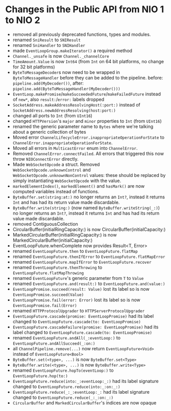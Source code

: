 # Changes in the Public API from NIO 1 to NIO 2

- removed all previously deprecated functions, types and modules.
- renamed `SniResult` to `SNIResult`
- renamed `SniHandler` to `SNIHandler`
- made `EventLoopGroup.makeIterator()` a required method
- `Channel._unsafe` is now `Channel._channelCore`
- `TimeAmount.Value` is now `Int64` (from `Int` on 64 bit platforms, no change
  for 32 bit platforms)
- `ByteToMessageDecoder`s now need to be wrapped in `ByteToMessageHandler`
  before they can be added to the pipeline.
  before: `pipeline.add(MyDecoder())`, after: `pipeline.add(ByteToMessageHandler(MyDecoder()))`
- `EventLoop.makePromise`/`makeSucceededFuture`/`makeFailedFuture` instead of `new*`, also `result:`/`error:` labels dropped
- `SocketAddress.makeAddressResolvingHost(:port:)` instead of
  `SocketAddress.newAddressResolving(host:port:)`
- changed all ports to `Int` (from `UInt16`)
- changed `HTTPVersion`'s `major` and `minor` properties to `Int` (from `UInt16`)
- renamed the generic parameter name to `Bytes` where we're talking about a
  generic collection of bytes
- Moved error `ChannelLifecycleError.inappropriateOperationForState` to `ChannelError.inappropriateOperationForState`.
- Moved all errors in `MulticastError` enum into `ChannelError`.
- Removed `ChannelError.connectFailed`. All errors that triggered this now throw `NIOConnectError` directly.
- Made `WebSocketOpcode` a struct. Removed `WebSocketOpcode.unknownControl` and
  `WebSocketOpcode.unknownNonControl` values: these should be replaced by
  simply instantiating `WebSocketOpcode` with the value.
- `markedElementIndex()`, `markedElement()` and `hasMark()` are now computed variables instead of functions.
- `ByteBuffer.set(string:at:)` no longer returns an `Int?`, instead it
  returns `Int` and has had its return value made discardable.
- `ByteBuffer.write(string:)` (now named `ByteBuffer.writeString(_:)`) no longer returns an `Int?`, instead it
  returns `Int` and has had its return value made discardable.
- removed ContiguousCollection
- CircularBuffer(initialRingCapacity:) is now CircularBuffer(initialCapacity:)
- MarkedCircularBuffer(initialRingCapacity:) is now MarkedCircularBuffer(initialCapacity:)
- EventLoopFuture.whenComplete now provides Result<T, Error>
- renamed `EventLoopFuture.then` to `EventLoopFuture.flatMap`
- renamed `EventLoopFuture.thenIfError` to `EventLoopFuture.flatMapError`
- renamed `EventLoopFuture.mapIfError` to `EventLoopFuture.recover`
- renamed `EventLoopFuture.thenThrowing` to `EventLoopFuture.flatMapThrowing`
- renamed `EventLoopFuture`'s generic parameter from `T` to `Value`
- renamed `EventLoopFuture.and(result:)` to `EventLoopFuture.and(value:)`
- `EventLoopPromise.succeed(result: Value)` lost its label so is now `EventLoopPromise.succeed(Value)`
- `EventLoopPromise.fail(error: Error)` lost its label so is now `EventLoopPromise.fail(Error)`
- renamed `HTTPProtocolUpgrader` to `HTTPServerProtocolUpgrader`
- `EventLoopFuture.cascade(promise: EventLoopPromise)` had its label changed to `EventLoopFuture.cascade(to: EventLoopPromise)`
- `EventLoopFuture.cascadeFailure(promise: EventLoopPromise)` had its label changed to `EventLoopFuture.cascade(to: EventLoopPromise)`
- renamed `EventLoopFuture.andAll(_:eventLoop:)` to `EventLoopFuture.andAllSucceed(_:on:)`
- all `ChannelPipeline.remove(...)` now return `EventLoopFuture<Void>` instead of `EventLoopFuture<Bool>`
- `ByteBuffer.set(<type>, ...)` is now `ByteBuffer.set<Type>`
- `ByteBuffer.write(<type>, ...)` is now `ByteBuffer.write<Type>`
- renamed `EventLoopFuture.hopTo(eventLoop:)` to `EventLoopFuture.hop(to:)`
- `EventLoopFuture.reduce(into:_:eventLoop:_:)` had its label signature changed to `EventLoopFuture.reduce(into:_:on:_:)`
- `EventLoopFuture.reduce(_:_:eventLoop:_:` had its label signature changed to `EventLoopFuture.reduce(_:_:on:_:)`
- `CircularBuffer` and `MarkedCircularBuffer`'s indices are now opaque
